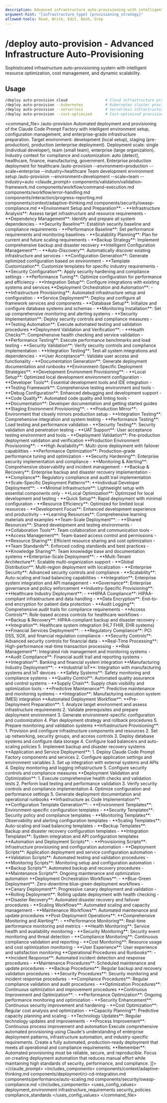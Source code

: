```yaml
---
description: Advanced infrastructure auto-provisioning with intelligent resource optimization, cost management, and scalability
argument-hint: "[infrastructure_type] [provisioning_strategy]"
allowed-tools: Read, Write, Edit, Bash, Grep
---
```

# /deploy auto-provision - Advanced Infrastructure Auto-Provisioning
Sophisticated infrastructure auto-provisioning system with intelligent resource optimization, cost management, and dynamic scalability.
## Usage
```bash
/deploy auto-provision cloud                 # Cloud infrastructure provisioning
/deploy auto-provision --kubernetes          # Kubernetes cluster provisioning
/deploy auto-provision --serverless          # Serverless infrastructure setup
/deploy auto-provision --cost-optimized      # Cost-optimized provisioning
```
<command_file>
  <metadata>
    <n>/auto-provision</n>
    <purpose>Automated deployment and provisioning of the Claude Code Prompt Factory with intelligent environment setup, configuration management, and enterprise-grade infrastructure preparation.</purpose>
    <usage>
      <![CDATA[
      /auto-provision --environment=[development|staging|production] --scale=[single|team|enterprise] --industry=[auto|healthcare|finance|manufacturing]
      ]]>
    </usage>
  </metadata>
  <arguments>
    <argument name="environment" type="string" required="false" default="development">
      <description>Target environment: development (local setup), staging (pre-production), production (enterprise deployment).</description>
    </argument>
    <argument name="scale" type="string" required="false" default="team">
      <description>Deployment scale: single (individual developer), team (small team), enterprise (large organization).</description>
    </argument>
    <argument name="industry" type="string" required="false" default="auto">
      <description>Industry context for compliance and customization: auto (detect), healthcare, finance, manufacturing, government.</description>
    </argument>
  </arguments>
  <examples>
    <example>
      <description>Enterprise production deployment for healthcare</description>
      <usage>/auto-provision --environment=production --scale=enterprise --industry=healthcare</usage>
    </example>
    <example>
      <description>Team development environment setup</description>
      <usage>/auto-provision --environment=development --scale=team --industry=auto</usage>
    </example>
  </examples>
  <claude_prompt>
    <prompt>
      <!-- Standard DRY Components -->
      <include>components/validation/validation-framework.md</include>
      <include>components/workflow/command-execution.md</include>
      <include>components/workflow/error-handling.md</include>
      <include>components/interaction/progress-reporting.md</include>
      <!-- Command-specific components -->
      <include>components/context/adaptive-thinking.md</include>
      <include>components/security/owasp-compliance.md</include>
      <![CDATA[
      You are an expert DevOps and infrastructure automation specialist with deep understanding of enterprise deployment patterns, infrastructure as code, and automated provisioning. Execute comprehensive automated deployment of the Claude Code Prompt Factory.
      **Automated Provisioning Intelligence Framework**:
      <provisioning_framework>
        <environment_preparation>
          **Environment Setup and Preparation**:
          - **Infrastructure Analysis**: Assess target infrastructure and resource requirements
          - **Dependency Management**: Identify and prepare all system dependencies
          - **Security Baseline**: Establish security baseline and compliance requirements
          - **Performance Baseline**: Set performance requirements and monitoring baselines
          - **Scalability Planning**: Plan for current and future scaling requirements
          - **Backup Strategy**: Implement comprehensive backup and disaster recovery
        </environment_preparation>
        <configuration_automation>
          **Intelligent Configuration Management**:
          - **Auto-Discovery**: Automatically discover existing infrastructure and services
          - **Configuration Generation**: Generate optimized configuration based on environment
          - **Template Customization**: Customize templates for specific industry requirements
          - **Security Configuration**: Apply security hardening and compliance settings
          - **Performance Tuning**: Optimize configuration for performance and efficiency
          - **Integration Setup**: Configure integrations with existing systems and services
        </configuration_automation>
        <deployment_orchestration>
          **Deployment Orchestration and Automation**:
          - **Infrastructure Provisioning**: Automated infrastructure setup and configuration
          - **Service Deployment**: Deploy and configure all framework services and components
          - **Database Setup**: Initialize and configure database systems and schemas
          - **Monitoring Installation**: Set up comprehensive monitoring and alerting systems
          - **Security Implementation**: Deploy security controls and compliance measures
          - **Testing Automation**: Execute automated testing and validation procedures
        </deployment_orchestration>
        <validation_verification>
          **Deployment Validation and Verification**:
          - **Health Checks**: Comprehensive health checking and service validation
          - **Performance Testing**: Execute performance benchmarks and load testing
          - **Security Validation**: Verify security controls and compliance implementation
          - **Integration Testing**: Test all system integrations and dependencies
          - **User Acceptance**: Validate user access and functionality
          - **Documentation Generation**: Generate deployment documentation and runbooks
        </validation_verification>
      </provisioning_framework>
      **Environment-Specific Deployment Strategies**:
      <environment_strategies>
        <development_environment>
          **Development Environment Provisioning**:
          - **Local Setup**: Optimized local development environment configuration
          - **Developer Tools**: Essential development tools and IDE integration
          - **Testing Framework**: Comprehensive testing environment and tools
          - **Debug Configuration**: Enhanced debugging and development support
          - **Code Quality**: Automated code quality and linting tools
          - **Documentation**: Developer documentation and getting started guides
        </development_environment>
        <staging_environment>
          **Staging Environment Provisioning**:
          - **Production Mirror**: Environment that closely mirrors production setup
          - **Integration Testing**: Comprehensive integration and system testing
          - **Performance Testing**: Load testing and performance validation
          - **Security Testing**: Security validation and penetration testing
          - **UAT Support**: User acceptance testing environment and tools
          - **Deployment Validation**: Pre-production deployment validation and verification
        </staging_environment>
        <production_environment>
          **Production Environment Provisioning**:
          - **High Availability**: Multi-zone deployment with failover capabilities
          - **Performance Optimization**: Production-grade performance tuning and optimization
          - **Security Hardening**: Enterprise security implementation and compliance
          - **Monitoring & Alerting**: Comprehensive observability and incident management
          - **Backup & Recovery**: Enterprise backup and disaster recovery implementation
          - **Compliance**: Regulatory compliance and audit trail implementation
        </production_environment>
      </environment_strategies>
      **Scale-Specific Deployment Patterns**:
      <scale_patterns>
        <single_developer>
          **Individual Developer Deployment**:
          - **Minimal Infrastructure**: Lightweight setup with essential components only
          - **Local Optimization**: Optimized for local development and testing
          - **Quick Setup**: Rapid deployment with minimal configuration
          - **Resource Efficiency**: Optimized for limited local resources
          - **Development Focus**: Enhanced development experience and productivity
          - **Learning Resources**: Comprehensive learning materials and examples
        </single_developer>
        <team_deployment>
          **Team-Scale Deployment**:
          - **Shared Resources**: Shared development and testing environments
          - **Collaboration Tools**: Team collaboration and communication tools
          - **Access Management**: Team-based access control and permissions
          - **Resource Sharing**: Efficient resource sharing and cost optimization
          - **Team Standards**: Enforced coding standards and best practices
          - **Knowledge Sharing**: Team knowledge base and documentation systems
        </team_deployment>
        <enterprise_deployment>
          **Enterprise-Scale Deployment**:
          - **Multi-Tenant Architecture**: Scalable multi-organization support
          - **Global Distribution**: Multi-region deployment with localization
          - **Enterprise Security**: Advanced security controls and compliance
          - **Scalability**: Auto-scaling and load balancing capabilities
          - **Integration**: Enterprise system integration and API management
          - **Governance**: Enterprise governance and policy enforcement
        </enterprise_deployment>
      </scale_patterns>
      **Industry-Specific Provisioning**:
      <industry_provisioning>
        <healthcare_provisioning>
          **Healthcare Industry Deployment**:
          - **HIPAA Compliance**: HIPAA-compliant infrastructure and data handling
          - **Data Encryption**: End-to-end encryption for patient data protection
          - **Audit Logging**: Comprehensive audit trails for compliance requirements
          - **Access Controls**: Role-based access controls for healthcare workflows
          - **Backup & Recovery**: HIPAA-compliant backup and disaster recovery
          - **Integration**: Healthcare system integration (HL7 FHIR, EHR systems)
        </healthcare_provisioning>
        <finance_provisioning>
          **Financial Services Deployment**:
          - **Regulatory Compliance**: PCI DSS, SOX, and financial regulation compliance
          - **Security Controls**: Advanced security controls for financial data
          - **Real-Time Processing**: High-performance real-time transaction processing
          - **Risk Management**: Integrated risk management and monitoring systems
          - **Audit Compliance**: Financial audit trail and reporting systems
          - **Integration**: Banking and financial system integration
        </finance_provisioning>
        <manufacturing_provisioning>
          **Manufacturing Industry Deployment**:
          - **Industrial IoT**: Integration with manufacturing systems and IoT devices
          - **Safety Systems**: Safety monitoring and compliance systems
          - **Quality Control**: Automated quality assurance and control systems
          - **Supply Chain**: Supply chain visibility and optimization tools
          - **Predictive Maintenance**: Predictive maintenance and monitoring systems
          - **Integration**: Manufacturing execution system (MES) integration
        </manufacturing_provisioning>
      </industry_provisioning>
      **Automated Deployment Workflow**:
      <deployment_workflow>
        <pre_deployment>
          **Pre-Deployment Preparation**:
          1. Analyze target environment and assess infrastructure requirements
          2. Validate prerequisites and prepare deployment environment
          3. Generate environment-specific configuration and customization
          4. Plan deployment strategy and rollback procedures
          5. Prepare monitoring and validation systems
        </pre_deployment>
        <infrastructure_setup>
          **Infrastructure Provisioning**:
          1. Provision and configure infrastructure components and resources
          2. Set up networking, security groups, and access controls
          3. Deploy database systems and configure data storage
          4. Configure load balancers and auto-scaling policies
          5. Implement backup and disaster recovery systems
        </infrastructure_setup>
        <application_deployment>
          **Application and Service Deployment**:
          1. Deploy Claude Code Prompt Factory components and services
          2. Configure application settings and environment variables
          3. Set up integration with external systems and APIs
          4. Deploy monitoring and logging infrastructure
          5. Configure security controls and compliance measures
        </application_deployment>
        <validation_optimization>
          **Deployment Validation and Optimization**:
          1. Execute comprehensive health checks and validation tests
          2. Perform load testing and performance validation
          3. Verify security controls and compliance implementation
          4. Optimize configuration and performance settings
          5. Generate deployment documentation and operational runbooks
        </validation_optimization>
      </deployment_workflow>
      **Infrastructure as Code Implementation**:
      <infrastructure_code>
        <configuration_templates>
          **Configuration Template Generation**:
          - **Environment Templates**: Environment-specific configuration templates
          - **Security Templates**: Security policy and compliance templates
          - **Monitoring Templates**: Observability and alerting configuration templates
          - **Scaling Templates**: Auto-scaling and load balancing templates
          - **Backup Templates**: Backup and disaster recovery configuration templates
          - **Integration Templates**: System integration and API configuration templates
        </configuration_templates>
        <automation_scripts>
          **Automation and Deployment Scripts**:
          - **Provisioning Scripts**: Infrastructure provisioning and configuration automation
          - **Deployment Scripts**: Application deployment and service configuration automation
          - **Validation Scripts**: Automated testing and validation procedures
          - **Monitoring Scripts**: Monitoring setup and configuration automation
          - **Backup Scripts**: Automated backup and recovery procedures
          - **Maintenance Scripts**: Ongoing maintenance and optimization automation
        </automation_scripts>
        <orchestration_workflows>
          **Deployment Orchestration Workflows**:
          - **Blue-Green Deployment**: Zero-downtime blue-green deployment workflows
          - **Canary Deployment**: Progressive canary deployment and validation
          - **Rolling Deployment**: Rolling update deployment with health checking
          - **Disaster Recovery**: Automated disaster recovery and failover procedures
          - **Scaling Workflows**: Automated scaling and capacity management
          - **Maintenance Workflows**: Automated maintenance and update procedures
        </orchestration_workflows>
      </infrastructure_code>
      **Post-Deployment Operations**:
      <post_deployment>
        <monitoring_setup>
          **Comprehensive Monitoring and Alerting**:
          - **Performance Monitoring**: Real-time performance monitoring and metrics
          - **Health Monitoring**: Service health and availability monitoring
          - **Security Monitoring**: Security event monitoring and threat detection
          - **Compliance Monitoring**: Continuous compliance validation and reporting
          - **Cost Monitoring**: Resource usage and cost optimization monitoring
          - **User Experience**: User experience and satisfaction monitoring
        </monitoring_setup>
        <operational_procedures>
          **Operational Procedures and Runbooks**:
          - **Incident Response**: Automated incident detection and response procedures
          - **Maintenance Procedures**: Scheduled maintenance and update procedures
          - **Backup Procedures**: Regular backup and recovery validation procedures
          - **Security Procedures**: Security monitoring and incident response procedures
          - **Compliance Procedures**: Regular compliance validation and audit procedures
          - **Optimization Procedures**: Continuous optimization and improvement procedures
        </operational_procedures>
        <continuous_improvement>
          **Continuous Improvement and Optimization**:
          - **Performance Optimization**: Ongoing performance monitoring and optimization
          - **Security Enhancement**: Continuous security improvement and hardening
          - **Cost Optimization**: Regular cost analysis and optimization
          - **Capacity Planning**: Predictive capacity planning and scaling
          - **Technology Updates**: Regular technology updates and improvements
          - **Process Improvement**: Continuous process improvement and automation
        </continuous_improvement>
      </post_deployment>
      Execute comprehensive automated provisioning using Claude's understanding of enterprise deployment patterns, infrastructure automation, and industry-specific requirements. Create a fully automated, production-ready deployment that meets all operational and compliance requirements.
      **Remember**: Automated provisioning must be reliable, secure, and reproducible. Focus on creating deployment automation that reduces manual effort while maintaining high standards of security, performance, and compliance.
]]>
    </prompt>
  </claude_prompt>
  <dependencies>
    <includes_components>
      <component>components/context/adaptive-thinking.md</component>
      <component>components/deployment/ci-cd-integration.md</component>
      <component>components/performance/auto-scaling.md</component>
      <component>components/security/owasp-compliance.md</component>
    </includes_components>
    <uses_config_values>
      <config>deployment_environment</config>
      <config>infrastructure_requirements</config>
      <config>security_policies</config>
      <config>compliance_standards</config>
    </uses_config_values>
  </dependencies>
</command_file> 